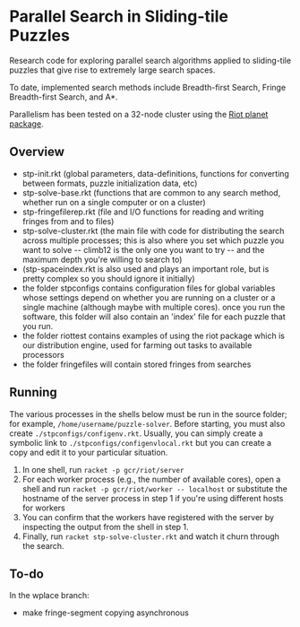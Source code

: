 # Parallel Search in Sliding-tile Puzzles

Research code for exploring parallel search algorithms
applied to sliding-tile puzzles that give rise to
extremely large search spaces.

To date, implemented search methods include Breadth-first Search,
Fringe Breadth-first Search, and A\*.

Parallelism has been tested on a 32-node cluster
using the [Riot planet package](http://planet.racket-lang.org/display.ss?package=riot.plt&owner=gcr).

## Overview

- stp-init.rkt (global parameters, data-definitions,
functions for converting between formats, puzzle initialization data, etc)
- stp-solve-base.rkt (functions that are common to any search method,
whether run on a single computer or on a cluster)
- stp-fringefilerep.rkt (file and I/O functions
for reading and writing fringes from and to files)
- stp-solve-cluster.rkt
(the main file with code for distributing the search across multiple processes;
this is also where you set which puzzle you want to solve --
climb12 is the only one you want to try --
and the maximum depth you're willing to search to)
- (stp-spaceindex.rkt is also used and plays an important role,
but is pretty complex so you should ignore it initially)
- the folder stpconfigs contains configuration files for global variables 
whose settings depend on whether you are running on a cluster or a single machine
(although maybe with multiple cores).
once you run the software, this folder will also contain an 'index' file
for each puzzle that you run.
- the folder riottest contains examples of using the riot package
which is our distribution engine, used for farming out tasks to available processors
- the folder fringefiles will contain stored fringes from searches

## Running

The various processes in the shells below must be run in the source folder; 
for example, `/home/username/puzzle-solver`.
Before starting, you must also create `./stpconfigs/configenv.rkt`.
Usually, you can simply create a symbolic link to `./stpconfigs/configenvlocal.rkt`
but you can create a copy and edit it to your particular situation.

1. In one shell, run `racket -p gcr/riot/server`
2. For each worker process (e.g., the number of available cores), 
open a shell and run `racket -p gcr/riot/worker -- localhost` 
or substitute the hostname of the server process in step 1
if you're using different hosts for workers
3. You can confirm that the workers have registered with the server
by inspecting the output from the shell in step 1.
4. Finally, run `racket stp-solve-cluster.rkt` and watch it churn through the search.

## To-do

In the wplace branch:
- make fringe-segment copying asynchronous
